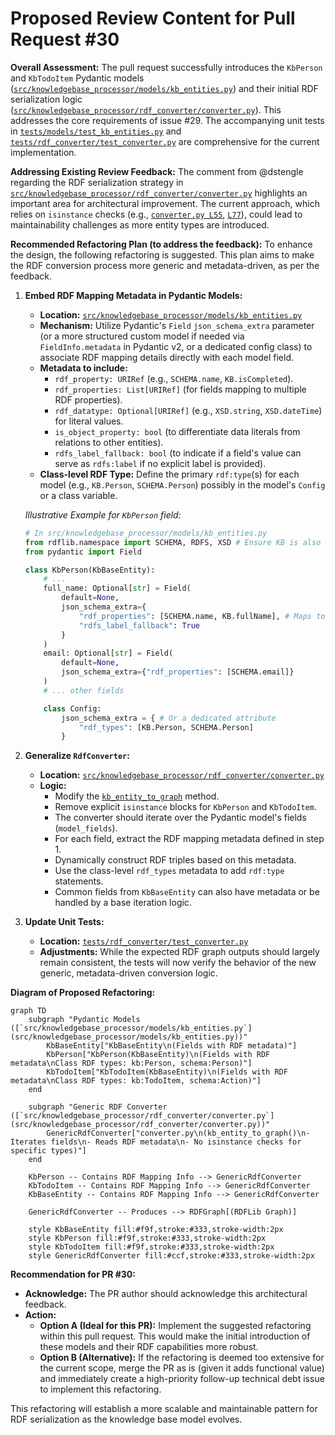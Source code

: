 # Proposed Review Content for Pull Request #30

**Overall Assessment:**
The pull request successfully introduces the `KbPerson` and `KbTodoItem` Pydantic models ([`src/knowledgebase_processor/models/kb_entities.py`](src/knowledgebase_processor/models/kb_entities.py)) and their initial RDF serialization logic ([`src/knowledgebase_processor/rdf_converter/converter.py`](src/knowledgebase_processor/rdf_converter/converter.py:14)). This addresses the core requirements of issue #29. The accompanying unit tests in [`tests/models/test_kb_entities.py`](tests/models/test_kb_entities.py) and [`tests/rdf_converter/test_converter.py`](tests/rdf_converter/test_converter.py) are comprehensive for the current implementation.

**Addressing Existing Review Feedback:**
The comment from @dstengle regarding the RDF serialization strategy in [`src/knowledgebase_processor/rdf_converter/converter.py`](src/knowledgebase_processor/rdf_converter/converter.py:14) highlights an important area for architectural improvement. The current approach, which relies on `isinstance` checks (e.g., [`converter.py L55`](src/knowledgebase_processor/rdf_converter/converter.py:55), [`L77`](src/knowledgebase_processor/rdf_converter/converter.py:77)), could lead to maintainability challenges as more entity types are introduced.

**Recommended Refactoring Plan (to address the feedback):**
To enhance the design, the following refactoring is suggested. This plan aims to make the RDF conversion process more generic and metadata-driven, as per the feedback.

1.  **Embed RDF Mapping Metadata in Pydantic Models:**
    *   **Location:** [`src/knowledgebase_processor/models/kb_entities.py`](src/knowledgebase_processor/models/kb_entities.py)
    *   **Mechanism:** Utilize Pydantic's `Field` `json_schema_extra` parameter (or a more structured custom model if needed via `FieldInfo.metadata` in Pydantic v2, or a dedicated config class) to associate RDF mapping details directly with each model field.
    *   **Metadata to include:**
        *   `rdf_property: URIRef` (e.g., `SCHEMA.name`, `KB.isCompleted`).
        *   `rdf_properties: List[URIRef]` (for fields mapping to multiple RDF properties).
        *   `rdf_datatype: Optional[URIRef]` (e.g., `XSD.string`, `XSD.dateTime`) for literal values.
        *   `is_object_property: bool` (to differentiate data literals from relations to other entities).
        *   `rdfs_label_fallback: bool` (to indicate if a field's value can serve as `rdfs:label` if no explicit label is provided).
    *   **Class-level RDF Type:** Define the primary `rdf:type`(s) for each model (e.g., `KB.Person`, `SCHEMA.Person`) possibly in the model's `Config` or a class variable.

    *Illustrative Example for `KbPerson` field:*
    ```python
    # In src/knowledgebase_processor/models/kb_entities.py
    from rdflib.namespace import SCHEMA, RDFS, XSD # Ensure KB is also available
    from pydantic import Field

    class KbPerson(KbBaseEntity):
        # ...
        full_name: Optional[str] = Field(
            default=None,
            json_schema_extra={
                "rdf_properties": [SCHEMA.name, KB.fullName], # Maps to schema:name and kb:fullName
                "rdfs_label_fallback": True
            }
        )
        email: Optional[str] = Field(
            default=None,
            json_schema_extra={"rdf_properties": [SCHEMA.email]}
        )
        # ... other fields

        class Config:
            json_schema_extra = { # Or a dedicated attribute
                "rdf_types": [KB.Person, SCHEMA.Person]
            }
    ```

2.  **Generalize `RdfConverter`:**
    *   **Location:** [`src/knowledgebase_processor/rdf_converter/converter.py`](src/knowledgebase_processor/rdf_converter/converter.py:14)
    *   **Logic:**
        *   Modify the [`kb_entity_to_graph`](src/knowledgebase_processor/rdf_converter/converter.py:19) method.
        *   Remove explicit `isinstance` blocks for `KbPerson` and `KbTodoItem`.
        *   The converter should iterate over the Pydantic model's fields (`model_fields`).
        *   For each field, extract the RDF mapping metadata defined in step 1.
        *   Dynamically construct RDF triples based on this metadata.
        *   Use the class-level `rdf_types` metadata to add `rdf:type` statements.
        *   Common fields from `KbBaseEntity` can also have metadata or be handled by a base iteration logic.

3.  **Update Unit Tests:**
    *   **Location:** [`tests/rdf_converter/test_converter.py`](tests/rdf_converter/test_converter.py)
    *   **Adjustments:** While the expected RDF graph outputs should largely remain consistent, the tests will now verify the behavior of the new generic, metadata-driven conversion logic.

**Diagram of Proposed Refactoring:**
```mermaid
graph TD
    subgraph "Pydantic Models ([`src/knowledgebase_processor/models/kb_entities.py`](src/knowledgebase_processor/models/kb_entities.py))"
        KbBaseEntity["KbBaseEntity\n(Fields with RDF metadata)"]
        KbPerson["KbPerson(KbBaseEntity)\n(Fields with RDF metadata\nClass RDF types: kb:Person, schema:Person)"]
        KbTodoItem["KbTodoItem(KbBaseEntity)\n(Fields with RDF metadata\nClass RDF types: kb:TodoItem, schema:Action)"]
    end

    subgraph "Generic RDF Converter ([`src/knowledgebase_processor/rdf_converter/converter.py`](src/knowledgebase_processor/rdf_converter/converter.py))"
        GenericRdfConverter["converter.py\n(kb_entity_to_graph()\n- Iterates fields\n- Reads RDF metadata\n- No isinstance checks for specific types)"]
    end

    KbPerson -- Contains RDF Mapping Info --> GenericRdfConverter
    KbTodoItem -- Contains RDF Mapping Info --> GenericRdfConverter
    KbBaseEntity -- Contains RDF Mapping Info --> GenericRdfConverter

    GenericRdfConverter -- Produces --> RDFGraph[(RDFLib Graph)]

    style KbBaseEntity fill:#f9f,stroke:#333,stroke-width:2px
    style KbPerson fill:#f9f,stroke:#333,stroke-width:2px
    style KbTodoItem fill:#f9f,stroke:#333,stroke-width:2px
    style GenericRdfConverter fill:#ccf,stroke:#333,stroke-width:2px
```

**Recommendation for PR #30:**
*   **Acknowledge:** The PR author should acknowledge this architectural feedback.
*   **Action:**
    *   **Option A (Ideal for this PR):** Implement the suggested refactoring within this pull request. This would make the initial introduction of these models and their RDF capabilities more robust.
    *   **Option B (Alternative):** If the refactoring is deemed too extensive for the current scope, merge the PR as is (given it adds functional value) and immediately create a high-priority follow-up technical debt issue to implement this refactoring.

This refactoring will establish a more scalable and maintainable pattern for RDF serialization as the knowledge base model evolves.